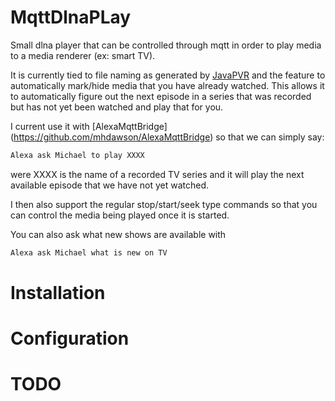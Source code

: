 # MqttDlnaPLay

Small dlna player that can be controlled through mqtt in
order to play media to a media renderer (ex: smart TV).

It is currently tied to file naming as generated by
[JavaPVR](https://github.com/mhdawson/JavaPVR) and the
feature to automatically mark/hide media that you have
already watched.  This allows it to automatically
figure out the next episode in a series that was
recorded but has not yet been watched and play that
for you.

I current use it with [AlexaMqttBridge]
(https://github.com/mhdawson/AlexaMqttBridge) so
that we can simply say:

```bash
Alexa ask Michael to play XXXX
```

were XXXX is the name of a recorded TV series and
it will play the next available episode that
we have not yet watched.

I then also support the regular stop/start/seek
type commands so that you can control the media
being played once it is started.

You can also ask what new shows are available with

```bash 
Alexa ask Michael what is new on TV
```

# Installation

# Configuration

# TODO
